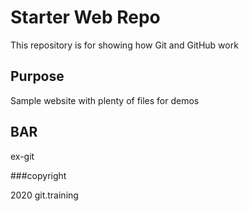 # Starter Web Repo

This repository is for showing how Git and GitHub work

## Purpose

Sample website with plenty of files for demos

## BAR

ex-git

###copyright 

2020 git.training